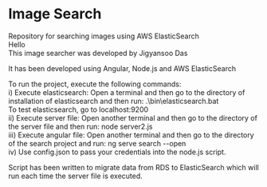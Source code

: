 # Image Search
Repository for searching images using AWS ElasticSearch      
Hello   
This image searcher was developed by Jigyansoo Das      

It has been developed using Angular, Node.js and AWS ElasticSearch   

To run the project, execute the following commands:   
  i) Execute elasticsearch: Open a terminal and then go to the directory of installation of elasticsearch and then run: .\bin\elasticsearch.bat   
     To test elasticsearch, go to localhost:9200   
  ii) Execute server file: Open another terminal and then go to the directory of the server file and then run: node server2.js   
  iii) Execute angular file: Open another terminal and then go to the directory of the search project and run: ng serve search --open    
  iv) Use config.json to pass your credentials into the node.js script. 
  
Script has been written to migrate data from RDS to ElasticSearch which will run each time the server file is executed.   
